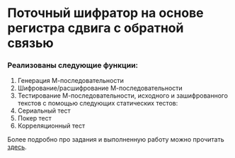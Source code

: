 # Поточный шифратор на основе регистра сдвига с обратной связью
### Реализованы следующие функции:
1. Генерация М-последовательности
2. Шифрование/расшифрование М-последовательности
3. Тестирование М-последовательности, исходного и зашифрованного текстов с помощью следующих статических тестов:
  1. Сериальный тест
  2. Покер тест
  3. Корреляционный тест

Более подробно про задания и выполненную работу можно прочитать [здесь](https://disk.yandex.ru/d/jNeNFw3PhDFIIw).
